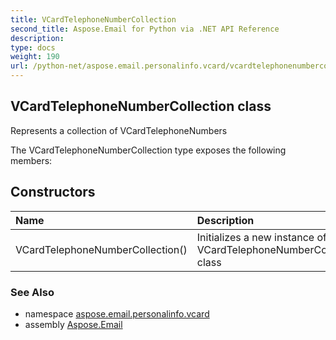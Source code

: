 ```yaml
---
title: VCardTelephoneNumberCollection
second_title: Aspose.Email for Python via .NET API Reference
description: 
type: docs
weight: 190
url: /python-net/aspose.email.personalinfo.vcard/vcardtelephonenumbercollection/
---
```


## VCardTelephoneNumberCollection class

Represents a collection of VCardTelephoneNumbers

The VCardTelephoneNumberCollection type exposes the following members:
## Constructors
| Name | Description |
| :- | :- |
|VCardTelephoneNumberCollection()|Initializes a new instance of the VCardTelephoneNumberCollection class|

### See Also

* namespace [aspose.email.personalinfo.vcard](/python-net/aspose.email.personalinfo.vcard/)
* assembly [Aspose.Email](/python-net/)

